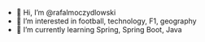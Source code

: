 - 👋 Hi, I’m @rafalmoczydlowski
- 👀 I’m interested in football, technology, F1, geography
- 🌱 I’m currently learning Spring, Spring Boot, Java
